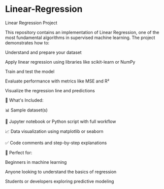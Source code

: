 # Linear-Regression
Linear Regression Project

This repository contains an implementation of Linear Regression, one of the most fundamental algorithms in supervised machine learning. The project demonstrates how to:

Understand and prepare your dataset

Apply linear regression using libraries like scikit-learn or NumPy

Train and test the model

Evaluate performance with metrics like MSE and R²

Visualize the regression line and predictions

📁 What's Included:

📊 Sample dataset(s)

🧮 Jupyter notebook or Python script with full workflow

📈 Data visualization using matplotlib or seaborn

✅ Code comments and step-by-step explanations

🚀 Perfect for:

Beginners in machine learning

Anyone looking to understand the basics of regression

Students or developers exploring predictive modeling
